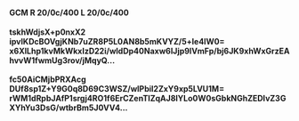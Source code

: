 #### GCM R 20/0c/400 L 20/0c/400 
**tskhWdjsX+p0nxX2**<br/>**ipvlKDcBOVgjKNb7uZR8P5L0AN8b5mKVYZ/5+le4lW0=**<br/>**x6XlLhp1kvMkWkxIzD22i/wldDp40Naxw6lJjp9lVmFp/bj6JK9xhWxGrzEAhvvW1fwmUg3rov/jMqyQ...**<br/><br/> 
**fc50AiCMjbPRXAcg**<br/>**DUf8sp1Z+Y9G0q8D69C3WSZ/wlPbil2ZxY9xp5LVU1M=**<br/>**rWM1dRpbJAfP1srgj4RO1f6ErCZenTIZqAJ8lYLo0W0sGbkNGhZEDIvZ3GXYhYu3DsG/wtbrBm5J0VV4...**
